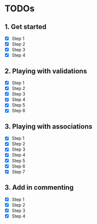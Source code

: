 # TODOs

## 1. Get started

- [x] Step 1
- [x] Step 2
- [x] Step 3
- [x] Step 4

## 2. Playing with validations

- [x] Step 1
- [x] Step 2
- [x] Step 3
- [x] Step 4
- [x] Step 5
- [x] Step 6

## 3. Playing with associations

- [x] Step 1
- [x] Step 2
- [x] Step 3
- [x] Step 4
- [x] Step 5
- [x] Step 6
- [x] Step 7

## 3. Add in commenting

- [x] Step 1
- [x] Step 2
- [x] Step 3
- [x] Step 4
